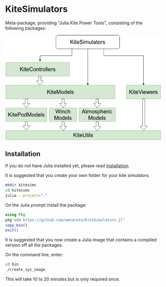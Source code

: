 # KiteSimulators

Meta-package, providing "Julia Kite Power Tools", consisting of the following packages:
<p align="center"><img src="./docs/kite_power_tools.png" width="500" /></p>

## Installation
If you do not have Julia installed yet, please read [Installation](docs/Installation.md).

It is suggested that you create your own folder for your kite simulators.
```bash
mkdir kitesims
cd kitesims
julia --project="."
```
On the Julia prompt install the package:
```julia
using Pkg
pkg"add https://github.com/aenarete/KiteSimulators.jl"
copy_bin()
exit()
```
It is suggested that you now create a Julia image that contains a compiled version off all the packages.

On the command line, enter:
```bash
cd bin
./create_sys_image
```
This will take 10 to 20 minutes but is only required once.

